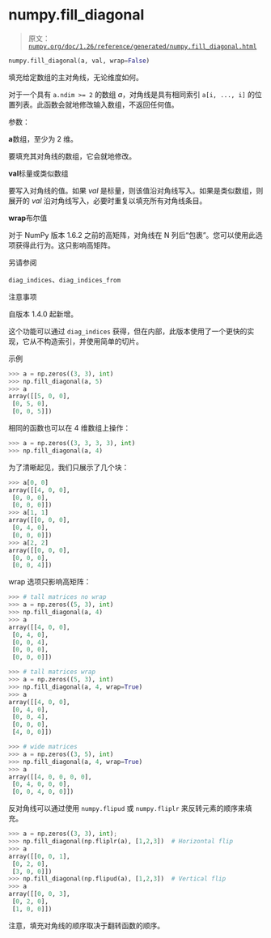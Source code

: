 # numpy.fill_diagonal

> 原文：[`numpy.org/doc/1.26/reference/generated/numpy.fill_diagonal.html`](https://numpy.org/doc/1.26/reference/generated/numpy.fill_diagonal.html)

```py
numpy.fill_diagonal(a, val, wrap=False)
```

填充给定数组的主对角线，无论维度如何。

对于一个具有 `a.ndim >= 2` 的数组 *a*，对角线是具有相同索引 `a[i, ..., i]` 的位置列表。此函数会就地修改输入数组，不返回任何值。

参数：

**a**数组，至少为 2 维。

要填充其对角线的数组，它会就地修改。

**val**标量或类似数组

要写入对角线的值。如果 *val* 是标量，则该值沿对角线写入。如果是类似数组，则展开的 *val* 沿对角线写入，必要时重复以填充所有对角线条目。

**wrap**布尔值

对于 NumPy 版本 1.6.2 之前的高矩阵，对角线在 N 列后“包裹”。您可以使用此选项获得此行为。这只影响高矩阵。

另请参阅

`diag_indices`、`diag_indices_from`

注意事项

自版本 1.4.0 起新增。

这个功能可以通过 `diag_indices` 获得，但在内部，此版本使用了一个更快的实现，它从不构造索引，并使用简单的切片。

示例

```py
>>> a = np.zeros((3, 3), int)
>>> np.fill_diagonal(a, 5)
>>> a
array([[5, 0, 0],
 [0, 5, 0],
 [0, 0, 5]]) 
```

相同的函数也可以在 4 维数组上操作：

```py
>>> a = np.zeros((3, 3, 3, 3), int)
>>> np.fill_diagonal(a, 4) 
```

为了清晰起见，我们只展示了几个块：

```py
>>> a[0, 0]
array([[4, 0, 0],
 [0, 0, 0],
 [0, 0, 0]])
>>> a[1, 1]
array([[0, 0, 0],
 [0, 4, 0],
 [0, 0, 0]])
>>> a[2, 2]
array([[0, 0, 0],
 [0, 0, 0],
 [0, 0, 4]]) 
```

wrap 选项只影响高矩阵：

```py
>>> # tall matrices no wrap
>>> a = np.zeros((5, 3), int)
>>> np.fill_diagonal(a, 4)
>>> a
array([[4, 0, 0],
 [0, 4, 0],
 [0, 0, 4],
 [0, 0, 0],
 [0, 0, 0]]) 
```

```py
>>> # tall matrices wrap
>>> a = np.zeros((5, 3), int)
>>> np.fill_diagonal(a, 4, wrap=True)
>>> a
array([[4, 0, 0],
 [0, 4, 0],
 [0, 0, 4],
 [0, 0, 0],
 [4, 0, 0]]) 
```

```py
>>> # wide matrices
>>> a = np.zeros((3, 5), int)
>>> np.fill_diagonal(a, 4, wrap=True)
>>> a
array([[4, 0, 0, 0, 0],
 [0, 4, 0, 0, 0],
 [0, 0, 4, 0, 0]]) 
```

反对角线可以通过使用 `numpy.flipud` 或 `numpy.fliplr` 来反转元素的顺序来填充。

```py
>>> a = np.zeros((3, 3), int);
>>> np.fill_diagonal(np.fliplr(a), [1,2,3])  # Horizontal flip
>>> a
array([[0, 0, 1],
 [0, 2, 0],
 [3, 0, 0]])
>>> np.fill_diagonal(np.flipud(a), [1,2,3])  # Vertical flip
>>> a
array([[0, 0, 3],
 [0, 2, 0],
 [1, 0, 0]]) 
```

注意，填充对角线的顺序取决于翻转函数的顺序。

